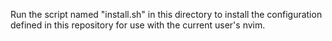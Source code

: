 Run the script named "install.sh" in this directory to install the configuration defined in this repository for use with the current user's nvim.
